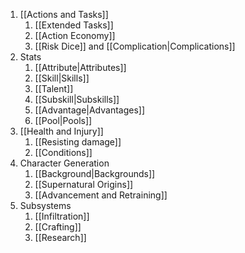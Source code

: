 1. [[Actions and Tasks]]
	1. [[Extended Tasks]]
	2. [[Action Economy]]
	3. [[Risk Dice]] and [[Complication|Complications]]
3. Stats
	1. [[Attribute|Attributes]]
	2. [[Skill|Skills]]
	3. [[Talent]]
	4. [[Subskill|Subskills]]
	5. [[Advantage|Advantages]]
	6. [[Pool|Pools]]
4. [[Health and Injury]]
	1. [[Resisting damage]]
	2. [[Conditions]]
5. Character Generation
	1. [[Background|Backgrounds]]
	2. [[Supernatural Origins]]
	4. [[Advancement and Retraining]]
6. Subsystems
	1. [[Infiltration]]
	2. [[Crafting]]
	3. [[Research]]
